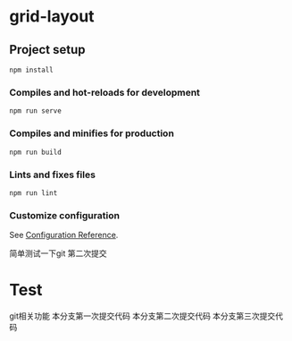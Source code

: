 # grid-layout

## Project setup
```
npm install
```

### Compiles and hot-reloads for development
```
npm run serve
```

### Compiles and minifies for production
```
npm run build
```

### Lints and fixes files
```
npm run lint
```

### Customize configuration
See [Configuration Reference](https://cli.vuejs.org/config/).

简单测试一下git
第二次提交
# Test
git相关功能
本分支第一次提交代码
本分支第二次提交代码
本分支第三次提交代码
